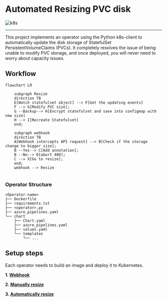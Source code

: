 # Automated Resizing PVC disk
![k8s](https://upload.wikimedia.org/wikipedia/commons/thumb/6/67/Kubernetes_logo.svg/798px-Kubernetes_logo.svg.png)

---
This project implements an operator using the Python k8s-client to automatically update the disk storage of StatefulSet PersistentVolumeClaims (PVCs). It completely resolves the issue of being unable to modify PVC storage, and once deployed, you will never need to worry about capacity issues.


## Workflow
```mermaid
flowchart LR

    subgraph Resize
    direction TB
    E[Watch statefulset object] --> F[Get the updating events]
    F --> G[Modify PVC size];
    G --Backup--> H[Encrypt statefulset and save into configmap with new size]
    H --> I[Recreate Statefulset]
    end;

    subgraph webhook
    direction TB
    A[Webhook intercepts API request] --> B[Check if the storage change to bigger size];
    B --Yes--> C[Add annotation];
    B --No--> D[abort 400];
    C --> X[Go to resize];
    end;
    webhook --> Resize
    
```

### Operator Structure
```
<Operator-name>
├── Dockerfile
├── requirements.txt
├── <operator>.py
├── azure_pipelines.yaml
└── chart
    ├── Chart.yaml
    ├── azure_pipelines.yaml
    ├── values.yaml
    └── templates
        └── ...
```

## Setup steps

Each operator needs to build an image and deploy it to Kubernetes.

**1. [Webhook](https://github.com/pong1013/resize-statefulset-operator/tree/main/webhook)**

**2. [Manually resize](https://github.com/pong1013/resize-statefulset-operator/tree/main/main-resize-operator)**

**3. [Automatically resize](https://github.com/pong1013/resize-statefulset-operator/tree/main/auto-resize-operator)**


